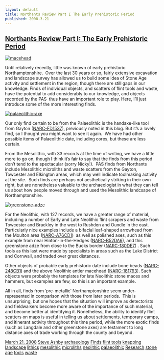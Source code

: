 ```yaml
---
layout: default
title: Northants Review Part I The Early Prehistoric Period
published: 2008-3-21
---
```


[Northants Review Part I: The Early Prehistoric Period](http://finds.org.uk/blogs/northamptonshire/2008/03/21/northants-review-part-i-the-early-prehistoric-period/ "Link to Northants Review Part I: The Early Prehistoric Period")
------------------------------------------------------------------------------------------------------------------------------------------------------------------------------------------------------------------------------------

[](http://finds.org.uk/counties/pasnorthants/files/2008/03/palaeolithic-axe.jpg "Palaeolithic axe")[](http://finds.org.uk/counties/pasnorthants/files/2008/03/palaeolithic-axe.jpg "Palaeolithic axe")[](http://finds.org.uk/counties/pasnorthants/files/2008/03/greenstone-adze.jpg "Greenstone Adze")[](http://finds.org.uk/counties/pasnorthants/files/2008/03/macehead1.jpg "Antler macehead from South Northants")[![](http://finds.org.uk/blogs/northamptonshire/files/2008/03/macehead-300x283.jpg "macehead")](http://finds.org.uk/blogs/northamptonshire/files/2008/03/macehead.jpg)[](http://finds.org.uk/counties/pasnorthants/files/2008/03/macehead.jpg "Neolithic antler macehead")

Until relatively recently, little was known of early prehistoric Northamptonshire.  Over the last 30 years or so, fairly extensive excavation and landscape survey has allowed us to build some idea of Stone Age activity and settlement in the region, though there are still gaps in our knowledge. Finds of individual objects, and scatters of flint tools and waste, have the potential to add considerably to our knowledge, and objects recorded by the PAS  thus have an important role to play. Here, I’ll just introduce some of the more interesting finds.

[](http://finds.org.uk/counties/pasnorthants/files/2008/03/palaeolithic-axe.jpg "Palaeolithic axe")[![](http://finds.org.uk/blogs/northamptonshire/files/2008/03/palaeolithic-axe-300x223.jpg "palaeolithic-axe")](http://finds.org.uk/blogs/northamptonshire/files/2008/03/palaeolithic-axe.jpg)

Our only find certain to be from the Palaeolithic is the handaxe-like tool from Gayton ([NARC-FD1537](http://www.findsdatabase.org.uk/hms/pas_obj.php?type=finds&id=001467FD18D0123D "Lower Palaeolithic tool")), previously noted in this blog. But it’s a lovely find, so I thought you might want to see it again.  We have had other possible items of Palaeolithic date, including cores, but these are less certain.

From the Mesolithic, with 33 records at the time of writing, we have a little more to go on, though I think it’s fair to say that the finds from this period don’t tend to the spectacular (sorry Nicky!).  PAS finds from Northants include Mesolithic microliths and waste scatters from the Gayton, Towcester and Elkington areas, which may well indicate toolmaking activity at the site.  Such finds are perhaps not aesthetically striking in their own right, but are nonetheless valuable to the archaeologist in what they can tell us about how people moved through and used the Mesolithic landcsape of Northamptonshire.

[](http://finds.org.uk/counties/pasnorthants/files/2008/03/greenstone-adze.jpg "Greenstone Adze")[![](http://finds.org.uk/blogs/northamptonshire/files/2008/03/greenstone-adze-232x300.jpg "greenstone-adze")](http://finds.org.uk/blogs/northamptonshire/files/2008/03/greenstone-adze.jpg)

For the Neolithic, with 127 records, we have a greater range of material, including a number of Early and Late Neolithic flint scrapers and waste from Towcester and Brackley in the west to Rushden and Oundle in the east. Particularly nice examples include a bifacial leaf-shaped arrowhead from the Moulton area ([NARC-A76CD1](http://www.findsdatabase.org.uk/hms/pas_obj.php?type=finds&id=0013FAA78EB0119E "Leaf-shaped Arrowhead"))  as well as polished axes, such as this example from near Hinton-in-the-Hedges ([NARC-B52DA6](http://www.findsdatabase.org.uk/hms/pas_obj.php?type=finds&id=001421B561501D24 "Neolithic Polished Axehead")), and this greenstone adze from close to the Bucks border ([NARC-180DE7](http://www.findsdatabase.org.uk/hms/pas_obj.php?type=finds&id=0014681816101AB4 "Neolithic Greenstone Adze")) . Such tools as this last were made by specialists in areas such as the Lake District and Cornwall, and traded over great distances.

Other objects of probable early prehistoric date include bone beads ([NARC-248CB1](http://www.findsdatabase.org.uk/hms/pas_obj.php?type=finds&id=00146B2492901C0F "Prehistoric Bone Beads")) and the above Neolithic antler macehead ([NARC-181793](http://www.findsdatabase.org.uk/hms/pas_obj.php?type=finds&id=001468181C9018E9 "Antler macehead")). Such objects were probably the templates for late Neolithic stone maces and hammers, but examples are few, so this is an important example.

All in all, finds from ‘pre-metallic’ Northamptonshire seem under-represented in comparison with those from later periods.  This is unsurprising, but one hopes that the situation will improve as detectorists and fieldwalkers become more aware of the importance of such material, and become better at identifying it. Nonetheless, the ability to identify flint scatters on maps is useful in telling us about settlements, temporary camps, and itinerant activity throughout this time period, while the more exotic finds (such as Langdale and other greenstone axes) are testament to long distance axes of trade working through the county and beyond.

[March 21, 2008](http://finds.org.uk/blogs/northamptonshire/2008/03/21/northants-review-part-i-the-early-prehistoric-period/ "2:04 am") [Steve Ashby](http://finds.org.uk/blogs/blog/author/steve-ashby/ "View all posts by Steve Ashby") [archaeology](http://finds.org.uk/blogs/blog/category/archaeology/) [Finds](http://finds.org.uk/blogs/blog/category/finds/) [flint tools](http://finds.org.uk/blogs/blog/category/flint-tools/) [knapping](http://finds.org.uk/blogs/blog/category/knapping/) [landscape](http://finds.org.uk/blogs/blog/category/landscape/) [lithics](http://finds.org.uk/blogs/blog/category/lithics/) [mesolithic](http://finds.org.uk/blogs/blog/category/mesolithic/) [microliths](http://finds.org.uk/blogs/blog/category/microliths/) [neolithic](http://finds.org.uk/blogs/blog/category/neolithic/) [palaeolithic](http://finds.org.uk/blogs/blog/category/palaeolithic/) [Research](http://finds.org.uk/blogs/blog/category/research/) [stone age](http://finds.org.uk/blogs/blog/category/stone-age/) [tools](http://finds.org.uk/blogs/blog/category/tools/) [waste](http://finds.org.uk/blogs/blog/category/waste/)